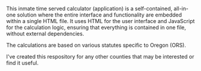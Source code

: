 This inmate time served calculator (application) is a self-contained, all-in-one solution where the entire interface and functionality are embedded within a single HTML file.
It uses HTML for the user interface and JavaScript for the calculation logic, ensuring that everything is contained in one file, without external dependencies.

The calculations are based on various statutes specific to Oregon (ORS).

I've created this respository for any other counties that may be interested or find it useful.
